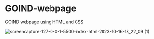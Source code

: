 # GOIND-webpage
GOIND webpage using HTML and CSS

![screencapture-127-0-0-1-5500-index-html-2023-10-16-18_22_09 (1)](https://github.com/Krupat2003/GOIND-webpage/assets/138984890/107f9a80-6e93-4c90-92b4-30e0da5a64bd)
